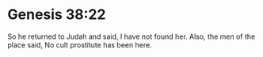 # Genesis 38:22

So he returned to Judah and said, I have not found her. Also, the men of the place said, No cult prostitute has been here.
